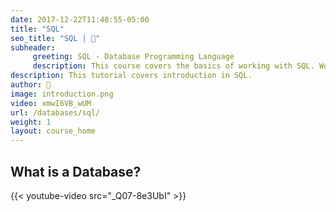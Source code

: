 ```yaml
---
date: 2017-12-22T11:48:55-05:00
title: "SQL"
seo_title: "SQL | 🦒"
subheader:
     greeting: SQL - Database Programming Language
     description: This course covers the basics of working with SQL. Work your way through the videos/articles and I'll teach you everything you need to know to interact with database management systems and create powerful relational databases!
description: This tutorial covers introduction in SQL.
author: 🦒
image: introduction.png
video: xmwI6VB_wUM
url: /databases/sql/
weight: 1
layout: course_home
---
```

## What is a Database?
{{< youtube-video src="_Q07-8e3UbI" >}}

